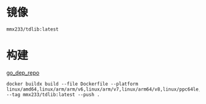 # 镜像

``mmx233/tdlib:latest``

# 构建

[go_dep_repo](https://github.com/zelenin/go-tdlib)

```shell
docker buildx build --file Dockerfile --platform linux/amd64,linux/arm/arm/v6,linux/arm/v7,linux/arm64/v8,linux/ppc64le,linux/ppc64le,linux/s390x --tag mmx233/tdlib:latest --push .
```
